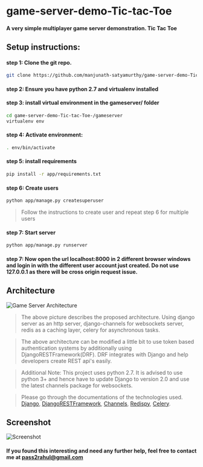 # game-server-demo-Tic-tac-Toe
#### A very simple multiplayer game server demonstration. Tic Tac Toe

## Setup instructions:

#### step 1: Clone the git repo.

```bash
git clone https://github.com/manjunath-satyamurthy/game-server-demo-Tic-tac-Toe-.git
```
  
#### step 2: Ensure you have python 2.7 and virtualenv installed

#### step 3: install virtual environment in the gameserver/ folder
```bash
cd game-server-demo-Tic-tac-Toe-/gameserver
virtualenv env
```

#### step 4: Activate environment:
```bash
. env/bin/activate
```
  
#### step 5: install requirements
```bash
pip install -r app/requirements.txt
```
  
#### step 6: Create users
```bash
python app/manage.py createsuperuser
```
>Follow the instructions to create user and repeat step 6 for multiple users
  
#### step 7: Start server
```bash
python app/manage.py runserver
```
  
#### step 7: Now open the url localhost:8000 in 2 different browser windows and login in with the different user account just created. Do not use 127.0.0.1 as there will be cross origin request issue.

## Architecture

![Game Server Architecture](https://i.imgur.com/Fh80LQp.png)

> The above picture describes the proposed architecture. Using django server as an http server, django-channels for websockets server, redis as a caching layer, celery for asynchronous tasks. 

> The above architecture can be modified a little bit to use token based authentication systems by additionally using DjangoRESTFramework(DRF). DRF integrates with Django and help developers create REST api's easily.

> Additional Note: This project uses python 2.7. It is advised to use python 3+ and hence have to update Django to version 2.0 and use the latest channels package for websockets.

> Please go through the documentations of the technologies used. [Django](https://www.djangoproject.com/), [DjangoRESTFramework](http://www.django-rest-framework.org/), [Channels](https://channels.readthedocs.io/en/latest/), [Redispy](https://github.com/andymccurdy/redis-py), [Celery](http://www.celeryproject.org/).

## Screenshot
![Screenshot](https://i.imgur.com/4fj7z3X.png)

#### If you found this interesting and need any further help, feel free to contact me at pass2rahul@gmail.com
